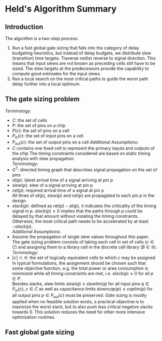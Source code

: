 # Held's Algorithm Summary
## Introduction
The algorithm is a two-step process:
1. Run a fast global gate sizing that falls into the category of delay budgeting heuristics, but instead of delay budgets, we distribute slew (transition) time targets. Traverse netlist reverse to signal direction. This means that input slews are not known as preceding cells still have to be sized. The slew targets at the predecessors provide the capability to compute good estimates for the input slews.
2. Run a local search on the most critical paths to guide the worst path delay further into a local optimum.
## The gate sizing problem
*Terminology:*
- $C$: the set of cells
- $P$: the set of pins on a chip
- $P(c)$: the set of pins on a cell
- $P_{in}(c)$: the set of input pins on a cell
- $P_{out}(c)$: the set of output pins on a cell
*Additional Assumptions*:
- $C$ contains one fixed cell to represent the primary inputs and outputs of the chip
The timing constraints considered are based on static timing analysis with slew propagation.\
*Terminology*:
- $G^T$: directed timing graph that describes signal propagation on the set of pins
- $at(p)$: latest arrival time of a signal arriving at pin p
- $slew(p)$: slew of a signal arriving at pin p
- $rat(p)$: required arrival time of a signal at pin p\
All three of $at(p)$, $slew(p)$ and $rat(p)$ are propagated to each pin $p$ in the design.
- $slack(p)$: defined as $rat(p)-at(p)$, it indicates the criticality of the timing signal in $p$. $slack(p)\geq 0$ implies that the paths through $p$ could be delayed by that amount without violating the timing constraints. Otherwise, the most critical path needs to be accelerated by at least $-slack(p)$.\
*Additional Assumptions*:
- Assume the propagation of single slew values throughout this paper.\
The gate sizing problem consists of taking each cell in set of cells ($c\in C$) and assigning them to a library cell in the discrete cell library ($B\in \mathfrak{B}$).\
*Terminology*:
- $[c] \subset \mathfrak{B}$: the set of logically equivalent cells to which $c$ may be assigned\
In typical formulations, the assignment should be chosen such that some objective function, e.g. the total power or area consumption is minimized while all timing constraints are met, i.e. $slack(p)\geq0$ for all $p\in P$.\
Besides slacks, slew limits $slew(q)\leq slewlim(q)$ for all input pins $q\in P_{in}(c),\;c\in C$ as well as capacitance limits $downcap(p)\leq caplim(p)$ for all output pins $p\in P_{out}(c)$ must be preserved.
Gate sizing is mostly applied when no feasible solution exists, a practical objective is to maximize the worst slack, but to also push less critical negative slacks towards 0. This solution reduces the need for other more intensive optimization routines.
## Fast global gate sizing
